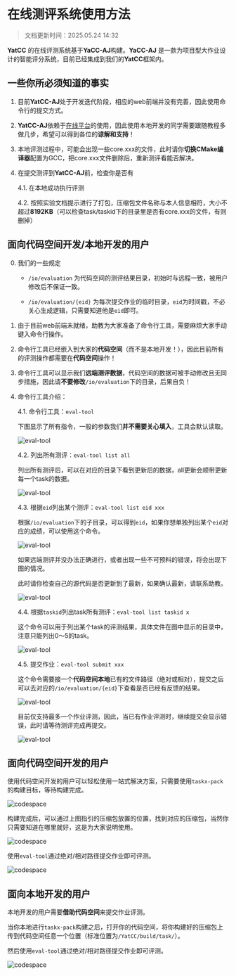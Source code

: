 # 在线测评系统使用方法

> 文档更新时间：2025.05.24 14:32

**YatCC** 的在线评测系统基于**YaCC-AJ**构建。**YaCC-AJ** 是一款为项目型大作业设计的智能评分系统，目前已经集成到我们的**YatCC**框架内。

## 一些你所必须知道的事实

1. 目前**YatCC-AJ**处于开发迭代阶段，相应的web前端并没有完善，因此使用命令行的提交方式。

2. **YatCC-AJ**依赖于[在线平台](https://ol.yatcc-ai.com/static/index.html#/)的使用，因此使用本地开发的同学需要跟随教程多做几步，希望可以得到各位的**谅解和支持**！

3. 本地评测过程中，可能会出现一些core.xxx的文件，此时请你**切换CMake编译器**配置为GCC，把core.xxx文件删除后，重新测评看能否解决。

4. 在提交测评到**YatCC-AJ**前，检查你是否有
    
    4.1. 在本地成功执行评测

    4.2. 按照实验文档提示进行了打包，压缩包文件名称与本人信息相符，大小不超过**8192KB**（可以检查task/taskid下的目录里是否有core.xxx的文件，有则删掉）

## 面向代码空间开发/本地开发的用户

0. 我们的一些规定

    - `/io/evaluation` 为代码空间的测评结果目录，初始时与远程一致，被用户修改后不保证一致。

    - `/io/evaluation/{eid}` 为每次提交作业的临时目录，`eid`为时间戳，不必关心生成逻辑，只需要知道他是`eid`即可。

1. 由于目前web前端未就绪，助教为大家准备了命令行工具，需要麻烦大家手动键入命令行操作。

2. 命令行工具已经嵌入到大家的**代码空间**（而不是本地开发！），因此目前所有的评测操作都需要在**代码空间**操作！

3. 命令行工具可以显示我们**远端测评数据**，代码空间的数据可被手动修改且无同步措施，因此请**不要修改**`/io/evaluation`下的目录，后果自负！

4. 命令行工具介绍：

    4.1. 命令行工具：`eval-tool`

    下图显示了所有指令，一般的参数我们**并不需要关心填入**，工具会默认读取。

    ![eval-tool](../images/yatcc-aj/eval-tool-help.png)

    4.2. 列出所有测评：`eval-tool list all`

    列出所有测评后，可以在对应的目录下看到更新后的数据，all更新会顺带更新每一个task的数据。

    ![eval-tool](../images/yatcc-aj/eval-tool-list-all.png)

    4.3. 根据`eid`列出某个测评：`eval-tool list eid xxx`

    根据`/io/evaluation`下的子目录，可以得到`eid`，如果你想单独列出某个`eid`对应的成绩，可以使用这个命令。

    ![eval-tool](../images/yatcc-aj/eval-tool-list-eid.png)

    如果远端测评并没办法正确进行，或者出现一些不可预料的错误，将会出现下图的情况。

    此时请你检查自己的源代码是否更新到了最新，如果确认最新，请联系助教。

    ![eval-tool](../images/yatcc-aj/eval-tool-list-eid-fail.png)

    4.4. 根据`taskid`列出task所有测评：`eval-tool list taskid x`

    这个命令可以用于列出某个task的评测结果，具体文件在图中显示的目录中，注意只能列出0～5的task。

    ![eval-tool](../images/yatcc-aj/eval-tool-list-taskid.png)

    4.5. 提交作业：`eval-tool submit xxx`

    这个命令需要接一个**代码空间本地**已有的文件路径（绝对或相对），提交之后可以去对应的`/io/evaluation/{eid}`下查看是否已经有反馈的结果。

    ![eval-tool](../images/yatcc-aj/eval-tool-submit.png)

    目前仅支持最多一个作业评测，因此，当已有作业评测时，继续提交会显示错误，此时请等待测评完成再提交。

    ![eval-tool](../images/yatcc-aj/eval-tool-submit-fail.png)

## 面向代码空间开发的用户

使用代码空间开发的用户可以轻松使用一站式解决方案，只需要使用`taskx-pack`的构建目标，等待构建完成。

![codespace](../images/yatcc-aj/pack.png)

构建完成后，可以通过上图指引的压缩包放置的位置，找到对应的压缩包，当然你只需要知道在哪里就好，这是为大家说明使用。

![codespace](../images/yatcc-aj/pack-list.png)

使用`eval-tool`通过绝对/相对路径提交作业即可评测。

![codespace](../images/yatcc-aj/submit-pack.png)


## 面向本地开发的用户

本地开发的用户需要**借助代码空间**来提交作业评测。

当你本地进行`taskx-pack`构建之后，打开你的代码空间，将你构建好的压缩包上传到代码空间任意一个位置（标准位置为`/YatCC/build/task/`）。

然后使用`eval-tool`通过绝对/相对路径提交作业即可评测。

![codespace](../images/yatcc-aj/submit-pack.png)